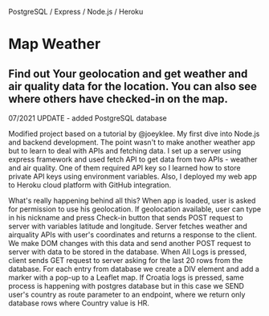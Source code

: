 PostgreSQL / Express / Node.js / Heroku

<h1>Map Weather </h1>
<h2> Find out Your geolocation and get weather and air quality data for the location. You can also see where others have checked-in on the map. </h2>

07/2021 UPDATE - added PostgreSQL database 
 
Modified project based on a tutorial by @joeyklee. My first dive into Node.js and backend development. The point wasn't to make another weather app but to learn to deal with APIs and fetching data.
I set up a server using express framework and used fetch API to get data from two APIs - weather and air quality. One of them required API key so I learned how to store private API keys using environment variables. Also, I deployed my web app to Heroku cloud platform with GitHub integration. 

What's really happening behind all this?
When app is loaded, user is asked for permission to use his geolocation. If geolocation available, user can type in his nickname and press Check-in button that sends POST request to server with variables latitude and longitude. Server fetches weather and airquality APIs with user's coordinates and returns a response to the client. We make DOM changes with this data and send another POST request to server with data to be stored in the database. 
When All Logs is pressed, client sends GET request to server asking for the last 20 rows from the database.  For each entry from database we create a DIV element and add a marker with a pop-up to a Leaflet map.
If Croatia logs is pressed, same process is happening with postgres database but in this case we SEND user's country as route parameter to an endpoint, where we return only database rows where Country value is HR.       

